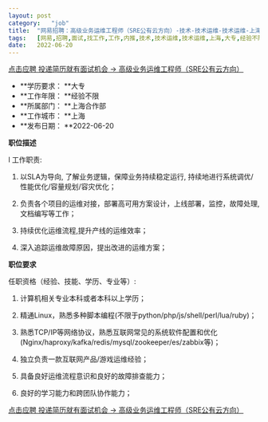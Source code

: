 ```yaml
---
layout:	post
category:	"job"
title:	"网易招聘：高级业务运维工程师（SRE公有云方向）-技术-技术运维-技术运维-上海大专经验不限"
tags:	[网易,招聘,面试,找工作,工作,内推,技术,技术运维,技术运维,上海,大专,经验不限]
date:	2022-06-20
---
```


[点击应聘 投递简历就有面试机会 ->  高级业务运维工程师（SRE公有云方向）](http://mobile.bole.netease.com/bole/boleDetail?id=33957&employeeId=346f03c3cda5f04c&key=all)



- **学历要求： **大专
- **工作年限： **经验不限
- **所属部门： **上海合作部
- **工作城市： **上海
- **发布日期： **2022-06-20



**职位描述**

l  工作职责:

1. 以SLA为导向, 了解业务逻辑，保障业务持续稳定运行, 持续地进行系统调优/性能优化/容量规划/容灾优化；

2. 负责各个项目的运维对接，部署高可用方案设计，上线部署，监控，故障处理,文档编写等工作；

3. 持续优化运维流程,提升产线的运维效率；

4. 深入追踪运维故障原因，提出改进的运维方案；





**职位要求**

任职资格（经验、技能、学历、专业等）:

1. 计算机相关专业本科或者本科以上学历；

2. 精通Linux，熟悉多种脚本编程(不限于python/php/js/shell/perl/lua/ruby)；

3. 熟悉TCP/IP等网络协议，熟悉互联网常见的系统软件配置和优化(Nginx/haproxy/kafka/redis/mysql/zookeeper/es/zabbix等)；

4. 独立负责一款互联网产品/游戏运维经验；

5. 具备良好运维流程意识和良好的故障排查能力；

6. 良好的学习能力和跨团队协作能力；



[点击应聘 投递简历就有面试机会 ->  高级业务运维工程师（SRE公有云方向）](http://mobile.bole.netease.com/bole/boleDetail?id=33957&employeeId=346f03c3cda5f04c&key=all)